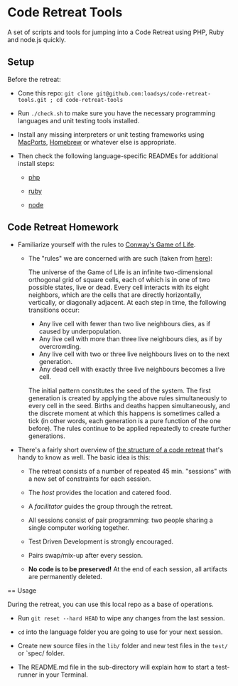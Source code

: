# Code Retreat Tools

A set of scripts and tools for jumping into a Code Retreat using PHP, Ruby and node.js quickly.


## Setup

Before the retreat:

* Cone this repo: `git clone git@github.com:loadsys/code-retreat-tools.git ; cd code-retreat-tools`

* Run `./check.sh` to make sure you have the necessary programming languages and unit testing tools installed.

* Install any missing interpreters or unit testing frameworks using [MacPorts](http://www.macports.org/), [Homebrew](http://brew.sh/) or whatever else is appropriate.

* Then check the following language-specific READMEs for additional install steps:

	* [php](php/)

	* [ruby](ruby/)

	* [node](node/)


## Code Retreat Homework

* Familiarize yourself with the rules to [Conway's Game of Life](http://en.wikipedia.org/wiki/Conway's_Game_of_Life).

	* The "rules" we are concerned with are such (taken from [here](http://coderetreat.org/gol)):

		The universe of the Game of Life is an infinite two-dimensional orthogonal grid of square cells, each of which is in one of two possible states, live or dead. Every cell interacts with its eight neighbors, which are the cells that are directly horizontally, vertically, or diagonally adjacent. At each step in time, the following transitions occur:

		* Any live cell with fewer than two live neighbours dies, as if caused by underpopulation.
		* Any live cell with more than three live neighbours dies, as if by overcrowding.
		* Any live cell with two or three live neighbours lives on to the next generation.
		* Any dead cell with exactly three live neighbours becomes a live cell.

		The initial pattern constitutes the seed of the system. The first generation is created by applying the above rules simultaneously to every cell in the seed. Births and deaths happen simultaneously, and the discrete moment at which this happens is sometimes called a tick (in other words, each generation is a pure function of the one before). The rules continue to be applied repeatedly to create further generations.

* There's a fairly short overview of [the structure of a code retreat](http://coderetreat.org/facilitating/structure-of-a-coderetreat) that's handy to know as well. The basic idea is this:

	* The retreat consists of a number of repeated 45 min. "sessions" with a new set of constraints for each session.

	* The _host_ provides the location and catered food.

	* A _facilitator_ guides the group through the retreat.

	* All sessions consist of pair programming: two people sharing a single computer working together.

	* Test Driven Development is strongly encouraged.
	
	* Pairs swap/mix-up after every session.
	
	* **No code is to be preserved!** At the end of each session, all artifacts are permanently deleted.


== Usage

During the retreat, you can use this local repo as a base of operations.

* Run `git reset --hard HEAD` to wipe any changes from the last session.

* `cd` into the language folder you are going to use for your next session.

* Create new source files in the `lib/` folder and new test files in the `test/` or `spec/ folder.

* The README.md file in the sub-directory will explain how to start a test-runner in your Terminal.

